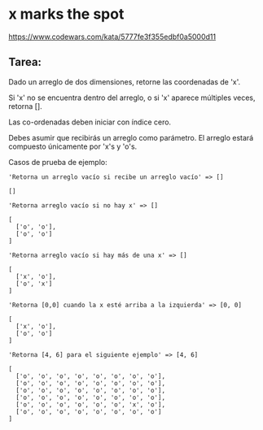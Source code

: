 # x marks the spot

https://www.codewars.com/kata/5777fe3f355edbf0a5000d11

## Tarea:

Dado un arreglo de dos dimensiones, retorne las coordenadas de 'x'.

Si 'x' no se encuentra dentro del arreglo, o si 'x' aparece múltiples veces, retorna [].

Las co-ordenadas deben iniciar con índice cero.

Debes asumir que recibirás un arreglo como parámetro. El arreglo estará compuesto únicamente por 'x's y 'o's.

Casos de prueba de ejemplo:

```
'Retorna un arreglo vacío si recibe un arreglo vacío' => []

[]

'Retorna arreglo vacío si no hay x' => []

[
  ['o', 'o'],
  ['o', 'o']
]

'Retorna arreglo vacío si hay más de una x' => []

[
  ['x', 'o'],
  ['o', 'x']
]

'Retorna [0,0] cuando la x esté arriba a la izquierda' => [0, 0]

[
  ['x', 'o'],
  ['o', 'o']
]

'Retorna [4, 6] para el siguiente ejemplo' => [4, 6]

[
  ['o', 'o', 'o', 'o', 'o', 'o', 'o', 'o'],
  ['o', 'o', 'o', 'o', 'o', 'o', 'o', 'o'],
  ['o', 'o', 'o', 'o', 'o', 'o', 'o', 'o'],
  ['o', 'o', 'o', 'o', 'o', 'o', 'o', 'o'],
  ['o', 'o', 'o', 'o', 'o', 'o', 'x', 'o'],
  ['o', 'o', 'o', 'o', 'o', 'o', 'o', 'o']
]
```
